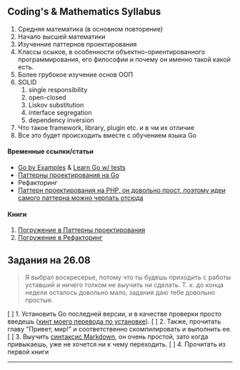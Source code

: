 ## Coding's & Mathematics Syllabus
1. Средняя математика (в основном повторение)
2. Начало высшей математики
3. Изученние паттернов проектирования
4. Классы осыков, в особенности объектно-ориентированного программирования, его философии и почему он именно такой какой есть.
5. Более грубокое изучение основ ООП
6.  SOLID
	1. single responsibility
	2. open-closed
	3. Liskov substitution
	4. interface segregation
	5. dependency inversion
7. Что такое framework, library, plugin etc. и в чм их отличие
8. Все это будет происходить вместе с обучением языка Go


#### Временные ссылки/статьи
- [Go by Examples](https://gobyexample.com/) & [Learn Go w/ tests](https://quii.gitbook.io/learn-go-with-tests)
- [Паттерны проектирования на Go](https://github.com/tmrts/go-patterns)
- Рефакторинг
- [Паттерн проектирования на PHP, он довольно прост, поэтому идеи самого паттерна можно черпать отсюда](https://github.com/kamranahmedse/design-patterns-for-humans)


#### Книги
1. [Погружение в Паттерны проектирования](https://mega.nz/#!YDhVzQII!5PXAwG3xvKqtOyEOBGuFEXMdbB_4ZejeZBEYsM43xhg)
2. [Погружение в Рефакторинг](https://mega.nz/#!dOpz3KDI!-H5Cl3H8q0-QoJxG2J4YzCeuB0iQrkmXRk6SCV1JjEQ)

## Задания на 26.08
> Я выбрал воскресерье, потому что ты будешь приходить с работы уставший и ничего толком не выучить ни сделать. Т. к. до конца недели осталось довольно мало, задания даю тебе довольно простые.

[ ] 1. Установить Go последней версии, и в качестве проверки просто введешь ([хинт моего перевода по установке](https://istom1n.gitbook.io/learn-go-with-tests/install-go)).
[ ] 2. Также, прочитать главу "Привет, мир!" и соответственно скомпилировать и выполнить ее.
[ ] 3. Выучить [синтаксис Markdown](https://guides.github.com/features/mastering-markdown/), он очень простой, зато когда привыкаешь, уже не хочется ни к чему переходить.
[ ] 4. Прочитать из первой книги

---
<!--stackedit_data:
eyJkaXNjdXNzaW9ucyI6eyJPeEo0Y3VmM1p4VkltZjlCIjp7In
N0YXJ0Ijo1ODksImVuZCI6NzAwLCJ0ZXh0IjoiLSBbR28gYnkg
RXhhbXBsZXNdKGh0dHBzOi8vZ29ieWV4YW1wbGUuY29tLykgJi
BbTGVhcm4gR28gdy8gdGVzdHNdKGh0dHBzOi8vcXVpaeKApiJ9
LCJ5NG5NR0dqaHBxb1dyV1E4Ijp7InN0YXJ0Ijo5NjUsImVuZC
I6MTA3OCwidGV4dCI6IjEuIFvQn9C+0LPRgNGD0LbQtdC90LjQ
tSDQsiDQn9Cw0YLRgtC10YDQvdGLINC/0YDQvtC10LrRgtC40Y
DQvtCy0LDQvdC40Y9dKGh0dHBzOi8vbWVnYS5uei8jIVlEaFZ6
UUlJITVQWEF3RzN4dkvigKYifX0sImNvbW1lbnRzIjp7IklxN1
NFMzRUWjh4UDdUVEoiOnsiZGlzY3Vzc2lvbklkIjoiT3hKNGN1
ZjNaeFZJbWY5QiIsInN1YiI6ImdoOjUzNzY0OTUiLCJ0ZXh0Ij
oi0J7QsdCwINC/0YDQvtC10LrRgtCwINGPINC/0LXRgNC10LLQ
vtC20YMsINC80L7QttC10YIg0YPRgdC/0LXRjiDQuiDQvNC+0L
zQtdC90YLRgyDQutC+0LPQtNCwINGC0Ysg0L/RgNC+0YfQuNGC
0LDQtdGI0Ywg0LrQvdC40LPRgyIsImNyZWF0ZWQiOjE1MzUxMD
k2OTAwNzB9LCJjSFNvRFlzalFmMTlhdkR3Ijp7ImRpc2N1c3Np
b25JZCI6Ink0bk1HR2pocHFvV3JXUTgiLCJzdWIiOiJnaDo1Mz
c2NDk1IiwidGV4dCI6ItCd0LDRh9C90Lgg0YfQuNGC0LDRgtGM
INC10LUsINC+0L3QsCDQtdGB0YLRjCDQvdCwINC60LjQvdC00L
vQtSwg0LLRgdC1INGH0YLQviDQvdCw0Y/RgdC90L4g4oCUINGB
0L/RgNCw0YjQuNCy0LDQuSDQvtCx0Y/Qt9Cw0YLQtdC70YzQvd
C+LCDQuNC70Lgg0YLRg9GCLCDQuNC70Lgg0L3QtSDRgtGD0YIi
LCJjcmVhdGVkIjoxNTM1MTE5MTc5MTg0fX0sImhpc3RvcnkiOl
stMTQyNDc2MDg5OCwtMTI5MTExODM5MSw3MDg4NTY3MDIsMzYz
ODgzMzksMTQ0NzYzMTYzMiwyMDk1MTU4MjI0LDEwMDY0OTU1MC
wxODQ2Njg4MTIsLTE4NzI4OTI3MDRdfQ==
-->